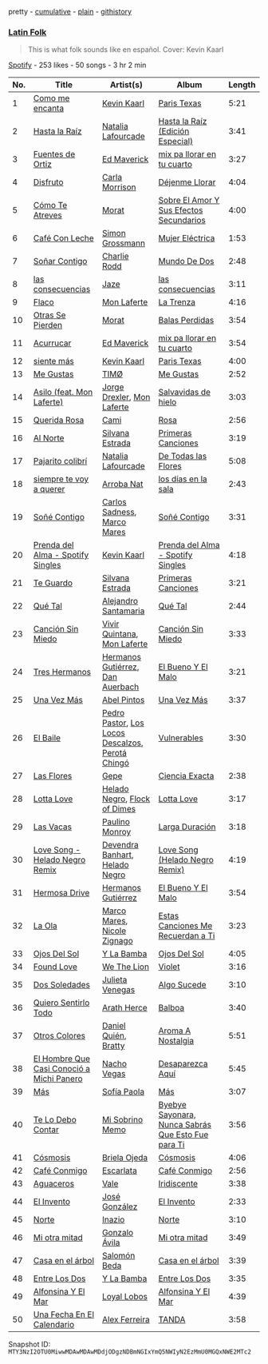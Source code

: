 pretty - [cumulative](/playlists/cumulative/37i9dQZF1DX18t8d8JUxUC.md) - [plain](/playlists/plain/37i9dQZF1DX18t8d8JUxUC) - [githistory](https://github.githistory.xyz/mackorone/spotify-playlist-archive/blob/main/playlists/plain/37i9dQZF1DX18t8d8JUxUC)

### [Latin Folk](https://open.spotify.com/playlist/37i9dQZF1DX18t8d8JUxUC)

> This is what folk sounds like en español\. Cover: Kevin Kaarl

[Spotify](https://open.spotify.com/user/spotify) - 253 likes - 50 songs - 3 hr 2 min

| No. | Title | Artist(s) | Album | Length |
|---|---|---|---|---|
| 1 | [Como me encanta](https://open.spotify.com/track/5QLw2hi44Hhc9okMOF4VLT) | [Kevin Kaarl](https://open.spotify.com/artist/6OBGbSaBUvQtk9wpQfDbOE) | [Paris Texas](https://open.spotify.com/album/2H7Ptwzuy83loDyZzHiPw8) | 5:21 |
| 2 | [Hasta la Raíz](https://open.spotify.com/track/3lGMtkONrZdJ8kTCg6KIFf) | [Natalia Lafourcade](https://open.spotify.com/artist/1hcdI2N1023RvSwLzTtdsp) | [Hasta la Raíz \(Edición Especial\)](https://open.spotify.com/album/0Kww7Dpo0uSxtOiiFTvyCv) | 3:41 |
| 3 | [Fuentes de Ortiz](https://open.spotify.com/track/0akyEssGRVHstqCSWXusJL) | [Ed Maverick](https://open.spotify.com/artist/3JSSjGYcIkgsrz7892CelT) | [mix pa llorar en tu cuarto](https://open.spotify.com/album/4VeKLLYPySVFaf6qzkfOYW) | 3:27 |
| 4 | [Disfruto](https://open.spotify.com/track/6UR5tB1wVm7qvH4xfsHr8m) | [Carla Morrison](https://open.spotify.com/artist/0XK6kT7xcZAlcYrNjOgzJe) | [Déjenme Llorar](https://open.spotify.com/album/6BZkhYCGp75O2R4oX25nve) | 4:04 |
| 5 | [Cómo Te Atreves](https://open.spotify.com/track/7M6CFruBrM5x7u0lTMtm6r) | [Morat](https://open.spotify.com/artist/5C4PDR4LnhZTbVnKWXuDKD) | [Sobre El Amor Y Sus Efectos Secundarios](https://open.spotify.com/album/50eHcXc4qede9mUKCYOuoz) | 4:00 |
| 6 | [Café Con Leche](https://open.spotify.com/track/6SfkPzqzG62lkvkyKJGUKY) | [Simon Grossmann](https://open.spotify.com/artist/6t38N9HASTn9ca0PIxfReQ) | [Mujer Eléctrica](https://open.spotify.com/album/3sgIcq7sXDaw1patJDSd59) | 1:53 |
| 7 | [Soñar Contigo](https://open.spotify.com/track/0GYS14rwcsMXhYMP57W164) | [Charlie Rodd](https://open.spotify.com/artist/2vylKAxeoJ2dAwIi9ck762) | [Mundo De Dos](https://open.spotify.com/album/2prBuM9hprQROvEI5MDZ5C) | 2:48 |
| 8 | [las consecuencias](https://open.spotify.com/track/0x3M7EQkASM6NQW53mNK9d) | [Jaze](https://open.spotify.com/artist/5HUVDs80ZZCRRB9grwWzZc) | [las consecuencias](https://open.spotify.com/album/2jcKhSAes8tIw5GXH91Ks9) | 3:11 |
| 9 | [Flaco](https://open.spotify.com/track/3HMYsT5mnqQ57tVjvqlETb) | [Mon Laferte](https://open.spotify.com/artist/4boI7bJtmB1L3b1cuL75Zr) | [La Trenza](https://open.spotify.com/album/7CgbWo8K9pQx823YTI17zE) | 4:16 |
| 10 | [Otras Se Pierden](https://open.spotify.com/track/3SvbcJH2seu1zs0PMjPS6F) | [Morat](https://open.spotify.com/artist/5C4PDR4LnhZTbVnKWXuDKD) | [Balas Perdidas](https://open.spotify.com/album/43mAHKPa4iB2er88lxD9Q8) | 3:54 |
| 11 | [Acurrucar](https://open.spotify.com/track/1xYBeQ5u8uaJ3oBWktjGyJ) | [Ed Maverick](https://open.spotify.com/artist/3JSSjGYcIkgsrz7892CelT) | [mix pa llorar en tu cuarto](https://open.spotify.com/album/4VeKLLYPySVFaf6qzkfOYW) | 3:54 |
| 12 | [siente más](https://open.spotify.com/track/6sycT6FiSI1YSERI9279qY) | [Kevin Kaarl](https://open.spotify.com/artist/6OBGbSaBUvQtk9wpQfDbOE) | [Paris Texas](https://open.spotify.com/album/2H7Ptwzuy83loDyZzHiPw8) | 4:00 |
| 13 | [Me Gustas](https://open.spotify.com/track/3MKBzb0FJQB5LOhCe0s8nN) | [TIMØ](https://open.spotify.com/artist/1KfRf4VkEYpL2G0FTWb7JX) | [Me Gustas](https://open.spotify.com/album/0NWOe4cctQ2NxLbXkMiO91) | 2:52 |
| 14 | [Asilo \(feat\. Mon Laferte\)](https://open.spotify.com/track/41gpbNDcsSh4r8YgVMbQqh) | [Jorge Drexler](https://open.spotify.com/artist/4ssUf5gLb1GBLxi1BhPrVt), [Mon Laferte](https://open.spotify.com/artist/4boI7bJtmB1L3b1cuL75Zr) | [Salvavidas de hielo](https://open.spotify.com/album/3wYcE0a2LSxxQF2Rk3Drw0) | 3:03 |
| 15 | [Querida Rosa](https://open.spotify.com/track/6wBrZZ1LyiBxytLnpgnlhf) | [Cami](https://open.spotify.com/artist/3VCrybIJKH7UurbDcZbMmn) | [Rosa](https://open.spotify.com/album/1ricDoCdrqzaqrLmz64N4G) | 2:56 |
| 16 | [Al Norte](https://open.spotify.com/track/2dxeshKXUCGzydZQziuN3B) | [Silvana Estrada](https://open.spotify.com/artist/72VywtXEoONiBLNu3ibGI7) | [Primeras Canciones](https://open.spotify.com/album/2MTdMQ9S3ro39aKgQMmms3) | 3:19 |
| 17 | [Pajarito colibrí](https://open.spotify.com/track/3Kyaxx0AhnwJSQOUMBGrlz) | [Natalia Lafourcade](https://open.spotify.com/artist/1hcdI2N1023RvSwLzTtdsp) | [De Todas las Flores](https://open.spotify.com/album/4BJoDX0fIjR4RsFF4vyd81) | 5:08 |
| 18 | [siempre te voy a querer](https://open.spotify.com/track/6HVnd5EXfbaLU4YuYElXEe) | [Arroba Nat](https://open.spotify.com/artist/4Srl3qf5e1RfnXi5wBlIL4) | [los días en la sala](https://open.spotify.com/album/6E2TF0rYiJCwIxyLqP61GE) | 2:43 |
| 19 | [Soñé Contigo](https://open.spotify.com/track/6VT2jR1Y4KLCXKZVo1JiQU) | [Carlos Sadness](https://open.spotify.com/artist/2LCcy9CZWwZ7Vvykt8IVVq), [Marco Mares](https://open.spotify.com/artist/5Eg5ZoZgXAa1Eit48sxoKQ) | [Soñé Contigo](https://open.spotify.com/album/2lQYMqZIVFR1DfnF3XKJmZ) | 3:31 |
| 20 | [Prenda del Alma \- Spotify Singles](https://open.spotify.com/track/2vsr2L14RGZ8dxLSJMQxSZ) | [Kevin Kaarl](https://open.spotify.com/artist/6OBGbSaBUvQtk9wpQfDbOE) | [Prenda del Alma \- Spotify Singles](https://open.spotify.com/album/1q6UbLqRpyUkZUtRBvOqAn) | 4:18 |
| 21 | [Te Guardo](https://open.spotify.com/track/1cvSHX6jBzX93A6b6Q1j3K) | [Silvana Estrada](https://open.spotify.com/artist/72VywtXEoONiBLNu3ibGI7) | [Primeras Canciones](https://open.spotify.com/album/2MTdMQ9S3ro39aKgQMmms3) | 3:21 |
| 22 | [Qué Tal](https://open.spotify.com/track/6EcdAJ3z6fb3xdMJCIukgV) | [Alejandro Santamaria](https://open.spotify.com/artist/7HXJp9OMIL5tdwZYleuBvy) | [Qué Tal](https://open.spotify.com/album/5z7Aq8OR67uY4iWTuIh8E7) | 2:44 |
| 23 | [Canción Sin Miedo](https://open.spotify.com/track/5w3AsUEGoaCuBhDp14umuy) | [Vivir Quintana](https://open.spotify.com/artist/3Z3OTfxYdBnJKMXFbRjmU2), [Mon Laferte](https://open.spotify.com/artist/4boI7bJtmB1L3b1cuL75Zr) | [Canción Sin Miedo](https://open.spotify.com/album/2wr1HIJ0Pzv7OzhdFH8nBQ) | 3:33 |
| 24 | [Tres Hermanos](https://open.spotify.com/track/4TesXLELrAp8TPGHckP6Ap) | [Hermanos Gutiérrez](https://open.spotify.com/artist/73mSg0dykFyhvU96tb5xQV), [Dan Auerbach](https://open.spotify.com/artist/6YWdHD3R863Apw1hkx3BwC) | [El Bueno Y El Malo](https://open.spotify.com/album/2kfqCsmR9Uw43ruDP2hjPZ) | 3:21 |
| 25 | [Una Vez Más](https://open.spotify.com/track/6OOxQbWcBMCcucTsQnS7yu) | [Abel Pintos](https://open.spotify.com/artist/6HTUcOExehqydqa7C3usAa) | [Una Vez Más](https://open.spotify.com/album/4MMZysMSiZxdQo34c2r8Gi) | 3:37 |
| 26 | [El Baile](https://open.spotify.com/track/6ABaTYAx9k8d0v9NSZ9uYS) | [Pedro Pastor](https://open.spotify.com/artist/12L0n6FPcTKBtKvWcFEbmP), [Los Locos Descalzos](https://open.spotify.com/artist/2EPApWYEyXYCw5YbtADEWS), [Perotá Chingó](https://open.spotify.com/artist/5cMTiWeaWidGI8hVoZY8Ox) | [Vulnerables](https://open.spotify.com/album/7sJGGvXAGPGDjqzgzjlDIl) | 3:30 |
| 27 | [Las Flores](https://open.spotify.com/track/1xQqAdL14WHwCUoCqwBVjk) | [Gepe](https://open.spotify.com/artist/1fHGzTSloWCtrlKfbLNVhM) | [Ciencia Exacta](https://open.spotify.com/album/4n65tDbR2iIn5e9jgo9Zwv) | 2:38 |
| 28 | [Lotta Love](https://open.spotify.com/track/4xPoGj1cAY9v5AGardly8e) | [Helado Negro](https://open.spotify.com/artist/69qhRLDvsWJOhWGXXQ0lQQ), [Flock of Dimes](https://open.spotify.com/artist/1TTfuOdEtj8lin2zR4OWmP) | [Lotta Love](https://open.spotify.com/album/5x4bbGHyxTYhEnhXXmN2OE) | 3:17 |
| 29 | [Las Vacas](https://open.spotify.com/track/28OcOTibh6MFjwIrdS4eZh) | [Paulino Monroy](https://open.spotify.com/artist/2a15NvJ0ASGPEuWgGCCIJC) | [Larga Duración](https://open.spotify.com/album/4ih5clBRBMTQSMkRgpKf1a) | 3:18 |
| 30 | [Love Song \- Helado Negro Remix](https://open.spotify.com/track/2PKJ88Ap4ebLFxJ4lwAGRF) | [Devendra Banhart](https://open.spotify.com/artist/1YZEoYFXx4AxVv13OiOPvZ), [Helado Negro](https://open.spotify.com/artist/69qhRLDvsWJOhWGXXQ0lQQ) | [Love Song \(Helado Negro Remix\)](https://open.spotify.com/album/2p5v0LukKFqgNeLsNPVqYF) | 4:19 |
| 31 | [Hermosa Drive](https://open.spotify.com/track/5kIdVCUXE6JzR08sxRxNwc) | [Hermanos Gutiérrez](https://open.spotify.com/artist/73mSg0dykFyhvU96tb5xQV) | [El Bueno Y El Malo](https://open.spotify.com/album/2kfqCsmR9Uw43ruDP2hjPZ) | 3:54 |
| 32 | [La Ola](https://open.spotify.com/track/0bg3L5f70z9iEaJki8Cgfa) | [Marco Mares](https://open.spotify.com/artist/5Eg5ZoZgXAa1Eit48sxoKQ), [Nicole Zignago](https://open.spotify.com/artist/1SflmlTg1rQ6pTBQ1CbWEP) | [Estas Canciones Me Recuerdan a Ti](https://open.spotify.com/album/79iOQFpvUfcxDUMhBRZYRM) | 3:23 |
| 33 | [Ojos Del Sol](https://open.spotify.com/track/2gke8YaJQur5OpkWAeIMdz) | [Y La Bamba](https://open.spotify.com/artist/6eb2gxfoBSQhmDYkQKz93b) | [Ojos Del Sol](https://open.spotify.com/album/1bv229IwMr6O2Id5jVZqmc) | 4:05 |
| 34 | [Found Love](https://open.spotify.com/track/06bP5fBUljQLN6GPEMpiFr) | [We The Lion](https://open.spotify.com/artist/0D8xIv7lt4m33tauA1HP0z) | [Violet](https://open.spotify.com/album/5hUBJd7VEVWEbsugJLTU9G) | 3:16 |
| 35 | [Dos Soledades](https://open.spotify.com/track/378lux3KIGNYTyFnB1cEXy) | [Julieta Venegas](https://open.spotify.com/artist/2QWIScpFDNxmS6ZEMIUvgm) | [Algo Sucede](https://open.spotify.com/album/5Z6YX9a3A3quKgM0naXEaL) | 3:10 |
| 36 | [Quiero Sentirlo Todo](https://open.spotify.com/track/4nM3NRbtpF2gQwI1pl7Y2T) | [Arath Herce](https://open.spotify.com/artist/4ZhGmNXaVf4Ki1YJDwxvVs) | [Balboa](https://open.spotify.com/album/5Tpwq4dowN61wcGVAbO79I) | 3:40 |
| 37 | [Otros Colores](https://open.spotify.com/track/2ZJcPJHV298BPY4XsdBLD8) | [Daniel Quién](https://open.spotify.com/artist/3zxodnZ10PEbv27ixLeQdQ), [Bratty](https://open.spotify.com/artist/0UTzLuwz9RvFOCnwAZjUxn) | [Aroma A Nostalgia](https://open.spotify.com/album/6cneFPJP1wgyZ26tjiOeJL) | 5:51 |
| 38 | [El Hombre Que Casi Conoció a Michi Panero](https://open.spotify.com/track/4DLQ9mWBFWj7XjpQk1FtmP) | [Nacho Vegas](https://open.spotify.com/artist/14CMndDKSsMSvZYXFLZRfn) | [Desaparezca Aquí](https://open.spotify.com/album/2L8X2C1ySndk4McTP6lfpf) | 5:45 |
| 39 | [Más](https://open.spotify.com/track/6mBo4qsU84G7R9AlUiEH2X) | [Sofía Paola](https://open.spotify.com/artist/6gC5HmMueMdiRY3rGtkrKx) | [Más](https://open.spotify.com/album/4WTCqF2U70MdKiBK3RwbZ7) | 3:07 |
| 40 | [Te Lo Debo Contar](https://open.spotify.com/track/3qF89WKp5gQSabVlH1gpXj) | [Mi Sobrino Memo](https://open.spotify.com/artist/2ae7hwWgesyGJVI2vebofH) | [Byebye Sayonara, Nunca Sabrás Que Esto Fue para Ti](https://open.spotify.com/album/5Uv6SEehbntf84qXBZyT56) | 3:56 |
| 41 | [Cósmosis](https://open.spotify.com/track/3vttNxDd4DyFbOJqCsuklx) | [Briela Ojeda](https://open.spotify.com/artist/1MbehwcqhGMlU79kDBYOxo) | [Cósmosis](https://open.spotify.com/album/6NESna540i2qvjwpeUmEhx) | 4:06 |
| 42 | [Café Conmigo](https://open.spotify.com/track/3X6zoxS109LGpWrz7WysW0) | [Escarlata](https://open.spotify.com/artist/6eDMcSQvrGt2zoVFSIwmgZ) | [Café Conmigo](https://open.spotify.com/album/22jSbACBDtGXlqMbZPeIu5) | 2:56 |
| 43 | [Aguaceros](https://open.spotify.com/track/69dAmQimqO0HFs9AQI0EDX) | [Vale](https://open.spotify.com/artist/22p8vOZwMABvl5qt2nZHWD) | [Iridiscente](https://open.spotify.com/album/6PksDOysvcluD0wAfNSCxB) | 3:38 |
| 44 | [El Invento](https://open.spotify.com/track/7daItyBA4UqHyFItCVgzBn) | [José González](https://open.spotify.com/artist/6xrCU6zdcSTsG2hLrojpmI) | [El Invento](https://open.spotify.com/album/1XhI1Bcby2CSogky3EiENa) | 2:33 |
| 45 | [Norte](https://open.spotify.com/track/1oro7qxc5WjpcOGhaE0yA3) | [Inazio](https://open.spotify.com/artist/29KrMIwUUqCvc66OHLcSMl) | [Norte](https://open.spotify.com/album/491eK0UesCR8GfsDsUSJMz) | 3:10 |
| 46 | [Mi otra mitad](https://open.spotify.com/track/5fWCQmxJjAcOerUkpDTr1g) | [Gonzalo Ávila](https://open.spotify.com/artist/4PuwS1TZc8ybMnXxgUIOn6) | [Mi otra mitad](https://open.spotify.com/album/28f6eNKzlSv0UNngwG61AB) | 3:49 |
| 47 | [Casa en el árbol](https://open.spotify.com/track/1NHZCn5YyOFPdsstGfsOxH) | [Salomón Beda](https://open.spotify.com/artist/76oqoGaknr9WGOegYTjxdh) | [Casa en el árbol](https://open.spotify.com/album/2Ra7SLmyFSACxeErw2eaYR) | 3:39 |
| 48 | [Entre Los Dos](https://open.spotify.com/track/4WwstqolWpfzFlfWkijyCL) | [Y La Bamba](https://open.spotify.com/artist/6eb2gxfoBSQhmDYkQKz93b) | [Entre Los Dos](https://open.spotify.com/album/5Srz3FfVqMwxs1e84LqVqs) | 3:35 |
| 49 | [Alfonsina Y El Mar](https://open.spotify.com/track/2QVKzeaFuSmr6ckZLuKUDB) | [Loyal Lobos](https://open.spotify.com/artist/26BPVK55HCqiBNb32TXfBf) | [Alfonsina Y El Mar](https://open.spotify.com/album/5y1BwfQejuUHwwRCc4f0Eh) | 4:39 |
| 50 | [Una Fecha En El Calendario](https://open.spotify.com/track/5OXMu7jOqr8f6R2JLYNncO) | [Alex Ferreira](https://open.spotify.com/artist/3COVuPWvshbsdm0kdMMTr7) | [TANDA](https://open.spotify.com/album/3rXHuciMB3Govs5HUqzCEq) | 3:58 |

Snapshot ID: `MTY3NzI2OTU0MiwwMDAwMDAwMDdjODgzNDBmNGIxYmQ5NWIyN2EzMmU0MGQxNWE2MTc2`
